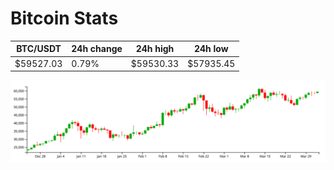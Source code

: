 # Bitcoin Stats

BTC/USDT|24h change|24h high|24h low|
|---|---|---|---|
|$59527.03|0.79%|$59530.33|$57935.45|

<img src="./chart.svg">
